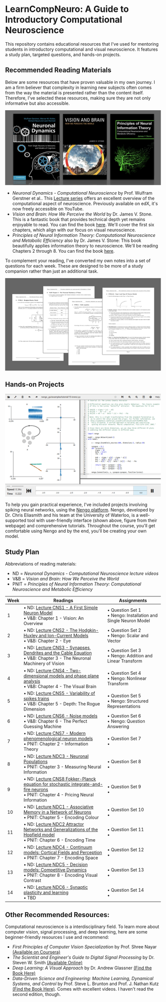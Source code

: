 # LearnCompNeuro: A Guide to Introductory Computational Neuroscience

This repository contains educational resources that I've used for mentoring students in introductory computational and visual neuroscience. It features a study plan, targeted questions, and hands-on projects.

## Recommended Reading Materials
Below are some resources that have proven valuable in my own journey. I am a firm believer that complexity in learning new subjects often comes from the way the material is presented rather than the content itself. Therefore, I've selected these resources, making sure they are not only informative but also accessible.

![Books](3books.png)

* *Neuronal Dynamics - Computational Neuroscience* by Prof. Wulfram Gerstner et al.. This [Lecture series](https://lcnwww.epfl.ch/gerstner/NeuronalDynamics-MOOCall.html) offers an excellent overview of the computational aspect of neuroscience. Previously available on edX, it's now freely accessible on YouTube.
* *Vision and Brain: How We Perceive the World* by Dr. James V. Stone. This is a fantastic book that provides technical depth yet remains enjoyable to read. You can find the book [here](https://jamesstone.sites.sheffield.ac.uk/books/vision-and-brain). We'll cover the first six chapters, which align with our focus on visual neuroscience.
* *Principles of Neural Information Theory: Computational Neuroscience and Metabolic Efficiency* also by Dr. James V. Stone: This book beautifully applies information theory to neuroscience. We'll be reading Chapters 2 through 8. You can find the book [here](https://jamesstone.sites.sheffield.ac.uk/books/principles-of-neural-information-theory).

To complement your reading, I've converted my own notes into a set of questions for each week. These are designed to be more of a study companion rather than just an additional task.

![Question Set](question_set.png)

## Hands-on Projects

![Nengo GUI](nengo_gui.gif)

To help you gain practical experience, I've included projects involving spiking neural networks, using the [Nengo platform](https://www.nengo.ai). Nengo, developed by Dr. Chris Eliasmith and his team at the University of Waterloo, is a well-supported tool with user-friendly interface (shown above, figure from their webpage) and comprehensive tutorials. Throughout the course, you'll get comfortable using Nengo and by the end, you'll be creating your own model.

## Study Plan

Abbreviations of reading materials:
* ND = *Neuronal Dynamics - Computational Neuroscience lecture videos*
* V&B = *Vision and Brain: How We Perceive the World*
* PNIT = *Principles of Neural Information Theory: Computational Neuroscience and Metabolic Efficiency*


| Week | Readings                | Assignments                 |
|------|-------------------------|-----------------------------|
| 1    | • ND: [Lecture CNS1 - A First Simple Neuron Model](https://youtube.com/playlist?list=PL7SYVykTNxXZqEhgCWcfu0PUqz9bHe6yq)<br>• V&B: Chapter 1 - Vision: An Overview | • Question Set 1<br>• Nengo: Installation and Single Neuron Model |
| 2    | • ND: [Lecture CNS2 - The Hodgkin-Huxley and Ion-Current Models](https://youtube.com/playlist?list=PL7SYVykTNxXa0ghh9zj2-Anneld4BoTlC)<br>• V&B: Chapter 2 - Eye  | • Question Set 2<br>• Nengo: Scalar and Vector  |
| 3    | • ND: [Lecture CNS3 - Synapses, Dendrites and the Cable Equation](https://youtube.com/playlist?list=PL7SYVykTNxXZj9s6rH3NXTKDhoPGsH_gR)<br>• V&B: Chapter 3 - The Neuronal Machinery of Vision | • Question Set 3<br>• Nengo: Addition and Linear Transform |
| 4    | • ND: [Lecture CNS4 - Two-dimensional models and phase plane analysis](https://youtube.com/playlist?list=PL7SYVykTNxXbNsMERoNCgE50KW9YumSyi)<br> • V&B: Chapter 4 - The Visual Brain | • Question Set 4<br>•  Nengo: Nonlinear Transform  |
| 5    | • ND: [Lecture CNS5 - Variability of spikes trains](https://youtube.com/playlist?list=PL7SYVykTNxXbLkFcY3DQ1dAuROIfDC9j5)<br> • V&B: Chapter 5 - Depth: The Rogue Dimension | • Question Set 5<br>• Nengo: Structured Representations   |
| 6    | • ND: [Lecture CNS6 - Noise models](https://youtube.com/playlist?list=PL7SYVykTNxXZU63DaueuKcllKPNGWjtoX)<br> • V&B: Chapter 6 - The Perfect Guessing Machine| • Question Set 6<br>• Nengo: Question Answering   |
| 7    | • ND: [Lecture CNS7 - Modern phenomenological neuron models](https://youtube.com/playlist?list=PL7SYVykTNxXavZ2plIB1ZMIP_zNZjrwXk)<br> • PNIT: Chapter 2 - Information Theory | • Question Set 7 <br>• |
| 8    | • ND: [Lecture NDC3 - Neuronal Populations](https://youtube.com/playlist?list=PL7SYVykTNxXYaxM6yIy-Vu6nHuXucu8NK)<br> • PNIT: Chapter 3 - Measuring Neural Information | • Question Set 8<br>•    |
| 9    | • ND: [Lecture CNS8 Fokker-Planck equation for stochastic integrate-and-fire neurons](https://youtube.com/playlist?list=PL7SYVykTNxXa7D2DyqA33CNRir8Hp-Uvd)<br> • PNIT: Chapter 4 - Pricing Neural Information | • Question Set 9<br>•   |
| 10   | • ND: [Lecture NDC1 - Associative Memory in a Network of Neurons](https://youtube.com/playlist?list=PL7SYVykTNxXb4uL4JZ5JZorJW7D67zQAA)<br> • PNIT: Chapter 5 - Encoding Colour | • Question Set 10<br>•    |
| 11   | • ND: [Lecture NDC2 Attractor Networks and Generalizations of the Hopfield model](https://youtube.com/playlist?list=PL7SYVykTNxXYq4_jreEDu11XqJwqr6fkZ)<br> • PNIT: Chapter 6 - Encoding Time | • Question Set 11<br>•    |
| 12   | • ND: [Lecture NDC4 - Continuum models: Cortical Fields and Perception](https://youtube.com/playlist?list=PL7SYVykTNxXahfdhZFsysI_I0zsqHgRlf)<br> • PNIT: Chapter 7 - Encoding Space| • Question Set 12<br>•   |
| 13   | • ND: [Lecture NDC5 - Decision models: Competitive Dynamics](https://youtube.com/playlist?list=PL7SYVykTNxXZ4aPl9kdQYP6Sfuz1b9Mhu)<br> • PNIT: Chapter 8 - Encoding Visual Contrast | • Question Set 13<br>•    |
| 14   | • ND: [Lecture NDC6 - Synaptic plasticity and learning](https://youtube.com/playlist?list=PL7SYVykTNxXYHxySDd4L6eYecNgPaAaOe)<br> • TBD | • Question Set 14<br>•   |

## Other Recommended Resources:

Computational neuroscience is a interdisciplinary field. To learn more about computer vision, signal processing, and deep learning, here are some beginner-friendly resources I use and recommend:
* *First Principles of Computer Vision Specialization* by Prof. Shree Nayar [(Available on Coursera)](https://www.coursera.org/specializations/firstprinciplesofcomputervision)
* *The Scientist and Engineer's Guide to Digital Signal Processing* by Dr. Steven W. Smith [(Available Online)](https://www.dspguide.com)
* *Deep Learning: A Visual Approach* by Dr. Andrew Glassner [(Find the Book Here)](https://www.glassner.com/portfolio/deep-learning-a-visual-approach/)
* *Data-Driven Science and Engineering: Machine Learning, Dynamical Systems, and Control* by Prof. Steve L. Brunton and Prof. J. Nathan Kutz [(Find the Book Here)](https://databookuw.com). Comes with excellent videos. I haven't read the second edition, though.
